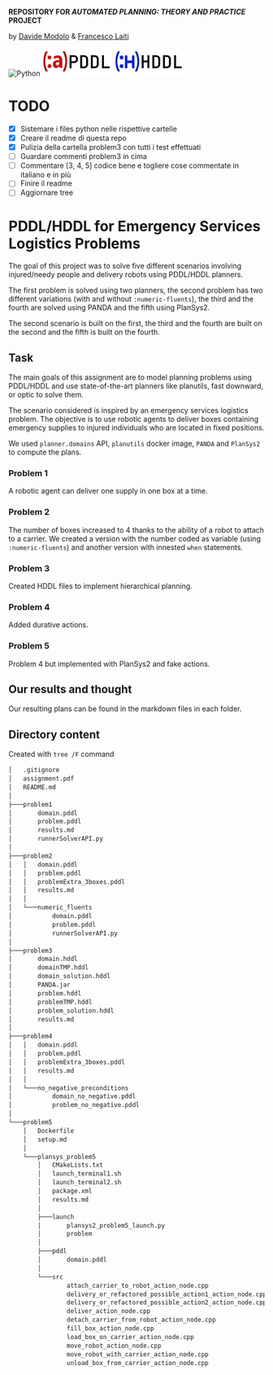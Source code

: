 **REPOSITORY FOR _AUTOMATED PLANNING: THEORY AND PRACTICE_ PROJECT**

by [Davide Modolo](https://github.com/davidemodolo/) & [Francesco Laiti](https://github.com/laitifranz)

![Python](https://img.shields.io/badge/python-3670A0?style=for-the-badge&logo=python&logoColor=ffdd54) ![PDDL](https://raw.githubusercontent.com/davidemodolo/PDDL_SVG_Icons/c978884225eca6e5e887515b6db818f94ac3cd0a/pddl.svg) ![HDDL](https://raw.githubusercontent.com/davidemodolo/PDDL_SVG_Icons/c978884225eca6e5e887515b6db818f94ac3cd0a/hddl.svg)
# TODO
- [x] Sistemare i files python nelle rispettive cartelle
- [x] Creare il readme di questa repo
- [x] Pulizia della cartella problem3 con tutti i test effettuati
- [ ] Guardare commenti problem3 in cima
- [ ] Commentare [3, 4, 5] codice bene e togliere cose commentate in italiano e in più
- [ ] Finire il readme
- [ ] Aggiornare tree

# PDDL/HDDL for Emergency Services Logistics Problems

The goal of this project was to solve five different scenarios involving injured/needy people and delivery robots using PDDL/HDDL planners.

The first problem is solved using two planners, the second problem has two different variations (with and without `:numeric-fluents`), the third and the fourth are solved using PANDA and the fifth using PlanSys2.

The second scenario is built on the first, the third and the fourth are built on the second and the fifth is built on the fourth.

## Task

The main goals of this assignment are to model planning problems using PDDL/HDDL and use state-of-the-art planners like planutils, fast downward, or optic to solve them.

The scenario considered is inspired by an emergency services logistics problem. The objective is to use robotic agents to deliver boxes containing emergency supplies to injured individuals who are located in fixed positions.

We used `planner.domains` API, `planutils` docker image, `PANDA` and `PlanSys2` to compute the plans.

### Problem 1

A robotic agent can deliver one supply in one box at a time.

### Problem 2

The number of boxes increased to 4 thanks to the ability of a robot to attach to a carrier. We created a version with the number coded as variable (using `:numeric-fluents`) and another version with innested `when` statements.

### Problem 3

Created HDDL files to implement hierarchical planning.

### Problem 4

Added durative actions.

### Problem 5

Problem 4 but implemented with PlanSys2 and fake actions.

## Our results and thought

Our resulting plans can be found in the markdown files in each folder.

## Directory content

Created with `tree /F` command

```bash
│   .gitignore
│   assignment.pdf
│   README.md
│
├───problem1
│       domain.pddl
│       problem.pddl
│       results.md
│       runnerSolverAPI.py
│
├───problem2
│   │   domain.pddl
│   │   problem.pddl
│   │   problemExtra_3boxes.pddl
│   │   results.md
│   │
│   └───numeric_fluents
│           domain.pddl
│           problem.pddl
│           runnerSolverAPI.py
│
├───problem3
│       domain.hddl
│       domainTMP.hddl
│       domain_solution.hddl
│       PANDA.jar
│       problem.hddl
│       problemTMP.hddl
│       problem_solution.hddl
│       results.md
│
├───problem4
│   │   domain.pddl
│   │   problem.pddl
│   │   problemExtra_3boxes.pddl
│   │   results.md
│   │
│   └───no_negative_preconditions
│           domain_no_negative.pddl
│           problem_no_negative.pddl
│
└───problem5
    │   Dockerfile
    │   setup.md
    │
    └───plansys_problem5
        │   CMakeLists.txt
        │   launch_terminal1.sh
        │   launch_terminal2.sh
        │   package.xml
        │   results.md
        │
        ├───launch
        │       plansys2_problem5_launch.py
        │       problem
        │
        ├───pddl
        │       domain.pddl
        │
        └───src
                attach_carrier_to_robot_action_node.cpp
                delivery_or_refactored_possible_action1_action_node.cpp
                delivery_or_refactored_possible_action2_action_node.cpp
                deliver_action_node.cpp
                detach_carrier_from_robot_action_node.cpp
                fill_box_action_node.cpp
                load_box_on_carrier_action_node.cpp
                move_robot_action_node.cpp
                move_robot_with_carrier_action_node.cpp
                unload_box_from_carrier_action_node.cpp

```